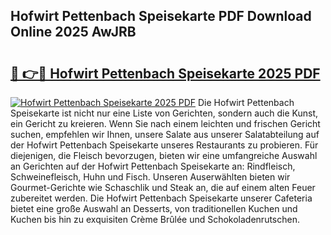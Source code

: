 ## Hofwirt Pettenbach Speisekarte PDF Download Online 2025 AwJRB

# <h2><a href="http://gcc58r.nevu.top/?p=Hofwirt+Pettenbach+Speisekarte">🔗 👉🔴 Hofwirt Pettenbach Speisekarte 2025 PDF</a></h2>

[![Hofwirt Pettenbach Speisekarte 2025 PDF](https://i.imgur.com/dBaPXMq.png)](http://gcc58r.nevu.top/?p=Hofwirt+Pettenbach+Speisekarte)
Die Hofwirt Pettenbach Speisekarte ist nicht nur eine Liste von Gerichten, sondern auch die Kunst, ein Gericht zu kreieren. Wenn Sie nach einem leichten und frischen Gericht suchen, empfehlen wir Ihnen, unsere Salate aus unserer Salatabteilung auf der Hofwirt Pettenbach Speisekarte unseres Restaurants zu probieren. Für diejenigen, die Fleisch bevorzugen, bieten wir eine umfangreiche Auswahl an Gerichten auf der Hofwirt Pettenbach Speisekarte an: Rindfleisch, Schweinefleisch, Huhn und Fisch. Unseren Auserwählten bieten wir Gourmet-Gerichte wie Schaschlik und Steak an, die auf einem alten Feuer zubereitet werden. Die Hofwirt Pettenbach Speisekarte unserer Cafeteria bietet eine große Auswahl an Desserts, von traditionellen Kuchen und Kuchen bis hin zu exquisiten Crème Brûlée und Schokoladenrutschen.
